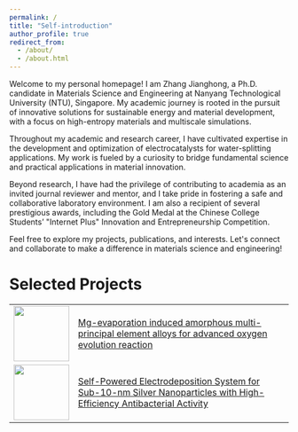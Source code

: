 ```yaml
---
permalink: /
title: "Self-introduction"
author_profile: true
redirect_from: 
  - /about/
  - /about.html
---
```

Welcome to my personal homepage! I am Zhang Jianghong, a Ph.D. candidate in Materials Science and Engineering at Nanyang Technological University (NTU), Singapore. My academic journey is rooted in the pursuit of innovative solutions for sustainable energy and material development, with a focus on high-entropy materials and multiscale simulations.

Throughout my academic and research career, I have cultivated expertise in the development and optimization of electrocatalysts for water-splitting applications. My work is fueled by a curiosity to bridge fundamental science and practical applications in material innovation.

Beyond research, I have had the privilege of contributing to academia as an invited journal reviewer and mentor, and I take pride in fostering a safe and collaborative laboratory environment. I am also a recipient of several prestigious awards, including the Gold Medal at the Chinese College Students’ "Internet Plus" Innovation and Entrepreneurship Competition.

Feel free to explore my projects, publications, and interests. Let's connect and collaborate to make a difference in materials science and engineering!

Selected Projects
======
| | |
|---|---|
| <img src="https://github.com/user-attachments/assets/64ddebb5-378f-42ab-93fe-1428ea8c3863" width="100"/> | [Mg-evaporation induced amorphous multi-principal element alloys for advanced oxygen evolution reaction](https://doi.org/10.1016/j.nanoen.2025.110686) |
| <img src="https://github.com/user-attachments/assets/64ddebb5-378f-42ab-93fe-1428ea8c3863" width="100"/> | [Self-Powered Electrodeposition System for Sub-10-nm Silver Nanoparticles with High-Efficiency Antibacterial Activity](https://pubs.acs.org/doi/10.1021/acs.jpclett.2c01737) |




